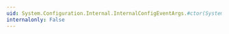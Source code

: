 ```yaml
---
uid: System.Configuration.Internal.InternalConfigEventArgs.#ctor(System.String)
internalonly: False
---
```

